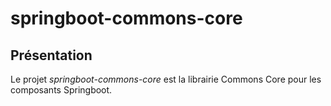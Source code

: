 # springboot-commons-core

## Présentation
Le projet *springboot-commons-core* est la librairie Commons Core pour les composants Springboot.